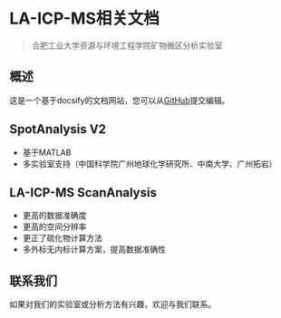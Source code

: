 # LA-ICP-MS相关文档

> 合肥工业大学资源与环境工程学院矿物微区分析实验室

## 概述

这是一个基于docsify的文档网站，您可以从[GitHub]([zh-cn/deploy.md](https://github.com/luminouskk/LA_Docs))提交编辑。

## SpotAnalysis V2

- 基于MATLAB
- 多实验室支持（中国科学院广州地球化学研究所、中南大学、广州拓岩）

## LA-ICP-MS ScanAnalysis

- 更高的数据准确度
- 更高的空间分辨率
- 更正了硫化物计算方法
- 多外标无内标计算方案，提高数据准确性

## 联系我们

如果对我们的实验室或分析方法有兴趣，欢迎与我们联系。
